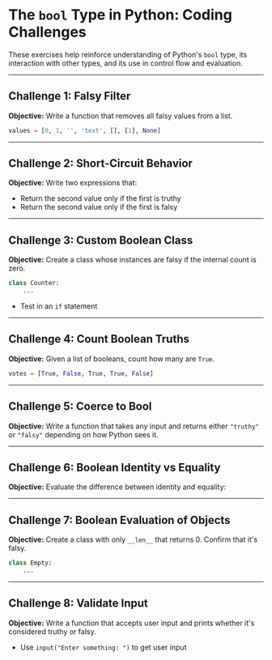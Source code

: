 # The `bool` Type in Python: Coding Challenges

These exercises help reinforce understanding of Python's `bool` type, its interaction with other types, and its use in control flow and evaluation.

---

## Challenge 1: Falsy Filter

**Objective:**
Write a function that removes all falsy values from a list.

```python
values = [0, 1, '', 'text', [], [1], None]
```

---

## Challenge 2: Short-Circuit Behavior

**Objective:**
Write two expressions that:

* Return the second value only if the first is truthy
* Return the second value only if the first is falsy

---

## Challenge 3: Custom Boolean Class

**Objective:**
Create a class whose instances are falsy if the internal count is zero.

```python
class Counter:
    ...
```

* Test in an `if` statement

---

## Challenge 4: Count Boolean Truths

**Objective:**
Given a list of booleans, count how many are `True`.

```python
votes = [True, False, True, True, False]
```

---

## Challenge 5: Coerce to Bool

**Objective:**
Write a function that takes any input and returns either `"truthy"` or `"falsy"` depending on how Python sees it.

---

## Challenge 6: Boolean Identity vs Equality

**Objective:**
Evaluate the difference between identity and equality:


---

## Challenge 7: Boolean Evaluation of Objects

**Objective:**
Create a class with only `__len__` that returns 0. Confirm that it's falsy.

```python
class Empty:
    ...
```

---

## Challenge 8: Validate Input

**Objective:**
Write a function that accepts user input and prints whether it's considered truthy or falsy.

* Use `input("Enter something: ")` to get user input
